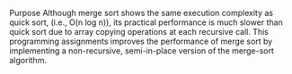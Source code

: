 Purpose
Although merge sort shows the same execution complexity as quick sort, (i.e., O(n log n)), its practical performance 
is much slower than quick sort due to array copying operations at each recursive call. This programming assignments improves 
the performance of merge sort by implementing a non-recursive, semi-in-place version of the merge-sort algorithm.
